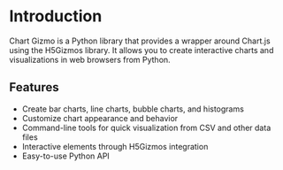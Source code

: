 # Introduction

Chart Gizmo is a Python library that provides a wrapper around Chart.js using the H5Gizmos library. It allows you to create interactive charts and visualizations in web browsers from Python.

## Features

- Create bar charts, line charts, bubble charts, and histograms
- Customize chart appearance and behavior
- Command-line tools for quick visualization from CSV and other data files
- Interactive elements through H5Gizmos integration
- Easy-to-use Python API